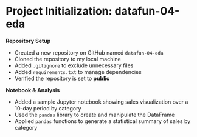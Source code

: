 # Project Initialization: datafun-04-eda

**Repository Setup**
-  Created a new repository on GitHub named `datafun-04-eda`
-  Cloned the repository to my local machine
-  Added `.gitignore` to exclude unnecessary files
-  Added `requirements.txt` to manage dependencies
-  Verified the repository is set to **public**

**Notebook & Analysis**
-  Added a sample Jupyter notebook showing sales visualization over a 10-day period by category
-  Used the `pandas` library to create and manipulate the DataFrame
-  Applied `pandas` functions to generate a statistical summary of sales by category